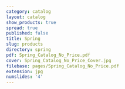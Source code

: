 ```yaml
---
category: catalog
layout: catalog
show_products: true
spread: true
published: false
title: Spring
slug: products
directory: spring
pdf: Spring_Catalog_No_Price.pdf
cover: Spring_Catalog_No_Price_Cover.jpg
filebase: pages/Spring_Catalog_No_Price.pdf
extension: jpg
numslides: '4'
---
```


